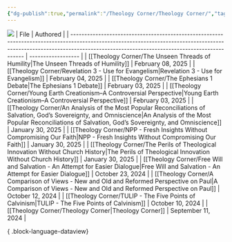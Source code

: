 ```yaml
---
{"dg-publish":true,"permalink":"/Theology Corner/Theology Corner/","tags":["theology"]}
---
```


![](https://i.imgur.com/U84DBYd.png)
| File                                                                                                                                                                                                                      | Authored           |
| ------------------------------------------------------------------------------------------------------------------------------------------------------------------------------------------------------------------------- | ------------------ |
| [[Theology Corner/The Unseen Threads of Humility\|The Unseen Threads of Humility]]                                                                                                                                     | February 08, 2025  |
| [[Theology Corner/Revelation 3 - Use for Evangelism\|Revelation 3 - Use for Evangelism]]                                                                                                                               | February 04, 2025  |
| [[Theology Corner/The Ephesians 1 Debate\|The Ephesians 1 Debate]]                                                                                                                                                     | February 03, 2025  |
| [[Theology Corner/Young Earth Creationism–A Controversial Perspective\|Young Earth Creationism–A Controversial Perspective]]                                                                                           | February 03, 2025  |
| [[Theology Corner/An Analysis of the Most Popular Reconciliations of Salvation, God’s Sovereignty, and Omniscience\|An Analysis of the Most Popular Reconciliations of Salvation, God’s Sovereignty, and Omniscience]] | January 30, 2025   |
| [[Theology Corner/NPP - Fresh Insights Without Compromising Our Faith\|NPP - Fresh Insights Without Compromising Our Faith]]                                                                                           | January 30, 2025   |
| [[Theology Corner/The Perils of Theological Innovation Without Church History\|The Perils of Theological Innovation Without Church History]]                                                                           | January 30, 2025   |
| [[Theology Corner/Free Will and Salvation - An Attempt for Easier Dialogue\|Free Will and Salvation - An Attempt for Easier Dialogue]]                                                                                 | October 23, 2024   |
| [[Theology Corner/A Comparison of Views - New and Old and Reformed Perspective on Paul\|A Comparison of Views - New and Old and Reformed Perspective on Paul]]                                                         | October 12, 2024   |
| [[Theology Corner/TULIP - The Five Points of Calvinism\|TULIP - The Five Points of Calvinism]]                                                                                                                         | October 10, 2024   |
| [[Theology Corner/Theology Corner\|Theology Corner]]                                                                                                                                                                   | September 11, 2024 |

{ .block-language-dataview}